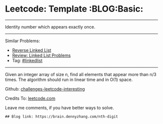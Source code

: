 # Leetcode: Template     :BLOG:Basic:


---

Identity number which appears exactly once.  

---

Similar Problems:  
-   [Reverse Linked List](https://brain.dennyzhang.com/reverse-linked-list)
-   [Review: Linked List Problems](https://brain.dennyzhang.com/review-linkedlist)
-   Tag: [#linkedlist](https://brain.dennyzhang.com/tag/linkedlist)

---

Given an integer array of size n, find all elements that appear more than n/3 times. The algorithm should run in linear time and in O(1) space.  

Github: [challenges-leetcode-interesting](https://github.com/DennyZhang/challenges-leetcode-interesting/tree/master/nth-digit)  

Credits To: [leetcode.com](https://leetcode.com/problems/nth-digit/description/)  

Leave me comments, if you have better ways to solve.  

    ## Blog link: https://brain.dennyzhang.com/nth-digit